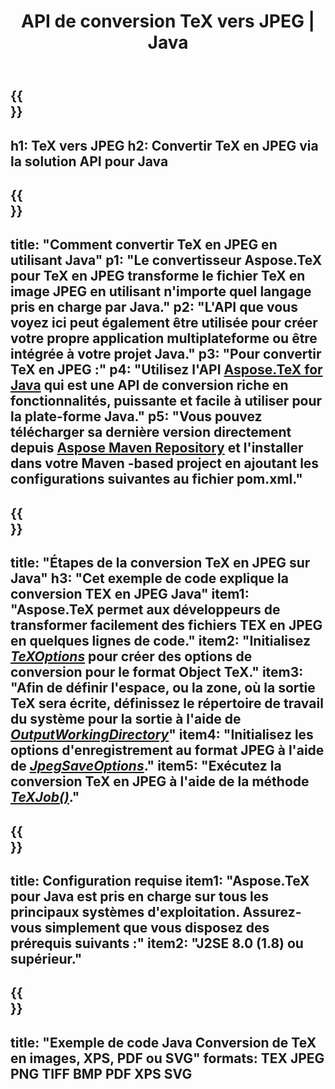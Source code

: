 ﻿---
translation: true
template: /_templates/_conversion-child-java.md
title: API de conversion TeX vers JPEG | Java
description: Fonctionnalité de conversion TeX vers JPEG. Intégrez cette bibliothèque Java sur site dans votre projet ou utilisez des applications multiplateformes pour convertir TeX en JPEG.
keywords: tex vers Jpeg api jpeg, tex2jpeg intégrer
url: /java/conversion/tex-to-jpeg/
family: tex
platformtag: java
feature: conversion
informat: TEX
outformat: JPEG
otherformats: BMP PNG TIFF PDF XPS SVG
---

{{<section banner>}}
---
h1: TeX vers JPEG
h2: Convertir TeX en JPEG via la solution API pour Java
---

{{<section overview>}}
---
title: "Comment convertir TeX en JPEG en utilisant Java"
p1: "Le convertisseur Aspose.TeX pour TeX en JPEG transforme le fichier TeX en image JPEG en utilisant n'importe quel langage pris en charge par Java."
p2: "L'API que vous voyez ici peut également être utilisée pour créer votre propre application multiplateforme ou être intégrée à votre projet Java."
p3: "Pour convertir TeX en JPEG :"
p4: "Utilisez l'API [Aspose.TeX for Java](https://products.aspose.com/tex/java) qui est une API de conversion riche en fonctionnalités, puissante et facile à utiliser pour la plate-forme Java."
p5: "Vous pouvez télécharger sa dernière version directement depuis [Aspose Maven Repository](https://repository.aspose.com/tex/) et l'installer dans votre Maven -based project en ajoutant les configurations suivantes au fichier pom.xml."
---

{{<section feature1>}}
---
title: "Étapes de la conversion TeX en JPEG sur Java"
h3: "Cet exemple de code explique la conversion TEX en JPEG Java"
item1: "Aspose.TeX permet aux développeurs de transformer facilement des fichiers TEX en JPEG en quelques lignes de code."
item2: "Initialisez [*TeXOptions*](https://reference.aspose.com/tex/java/com.aspose.tex/TeXOptions) pour créer des options de conversion pour le format Object TeX."
item3: "Afin de définir l'espace, ou la zone, où la sortie TeX sera écrite, définissez le répertoire de travail du système pour la sortie à l'aide de [*OutputWorkingDirectory*](https://reference.aspose.com/tex/java/com.aspose.tex/TeXOptions#getOutputWorkingDirectory--)"
item4: "Initialisez les options d'enregistrement au format JPEG à l'aide de [*JpegSaveOptions*](https://reference.aspose.com/tex/java/com.aspose.tex.rendering/JpegSaveOptions)."
item5: "Exécutez la conversion TeX en JPEG à l'aide de la méthode [*TeXJob()*](https://reference.aspose.com/tex/java/com.aspose.tex/TeXJob)."
---

{{<section feature2>}}
---
title: Configuration requise
item1: "Aspose.TeX pour Java est pris en charge sur tous les principaux systèmes d'exploitation. Assurez-vous simplement que vous disposez des prérequis suivants :"
item2: "J2SE 8.0 (1.8) ou supérieur."
---

{{<section widget>}}
---
title: "Exemple de code Java Conversion de TeX en images, XPS, PDF ou SVG"
formats: TEX JPEG PNG TIFF BMP PDF XPS SVG
---